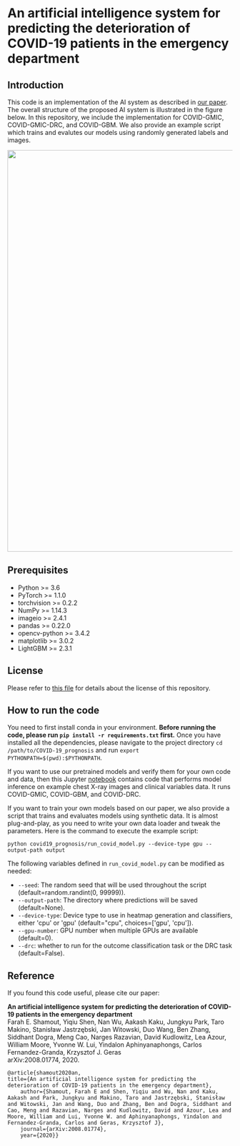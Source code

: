 # An artificial intelligence system for predicting the deterioration of COVID-19 patients in the emergency department

## Introduction
This code is an implementation of the AI system as described in [our paper](https://arxiv.org/abs/2008.01774). The overall structure of the proposed AI system is illustrated in the figure below. In this repository, we include the implementation for COVID-GMIC, COVID-GMIC-DRC, and COVID-GBM. We also provide an example script which trains and evalutes our models using randomly generated labels and images.

<p align="center">
  <img width="650" height="900" src="https://github.com/nyukat/COVID-19_prognosis/blob/master/system_overview_full.png">
</p>

## Prerequisites

* Python >= 3.6
* PyTorch >= 1.1.0
* torchvision >= 0.2.2
* NumPy >= 1.14.3
* imageio >= 2.4.1
* pandas >= 0.22.0
* opencv-python >= 3.4.2
* matplotlib >= 3.0.2
* LightGBM >= 2.3.1


## License

Please refer to [this file](https://github.com/nyukat/COVID-19_prognosis/blob/master/LICENSE) for details about the license of this repository.

## How to run the code

You need to first install conda in your environment. **Before running the code, please run `pip install -r requirements.txt` first.** Once you have installed all the dependencies, please navigate to the project directory `cd /path/to/COVID-19_prognosis` and run `export PYTHONPATH=$(pwd):$PYTHONPATH`. 

If you want to use our pretrained models and verify them for your own code and data, then this Jupyter [notebook](https://github.com/nyukat/COVID-19_prognosis/blob/master/notebooks/example-notebook.ipynb) contains code that performs model inference on example chest X-ray images and clinical variables data. It runs COVID-GMIC, COVID-GBM, and COVID-DRC.

If you want to train your own models based on our paper, we also provide a script that trains and evaluates models using synthetic data. It is almost plug-and-play, as you need to write your own data loader and tweak the parameters. Here is the command to execute the example script: 

`python covid19_prognosis/run_covid_model.py --device-type gpu --output-path output`

The following variables defined in `run_covid_model.py` can be modified as needed:
* `--seed`: The random seed that will be used throughout the script (default=random.randint(0, 99999)).
* `--output-path`: The directory where predictions will be saved (default=None).
* `--device-type`: Device type to use in heatmap generation and classifiers, either 'cpu' or 'gpu' (default="cpu", choices=['gpu', 'cpu']).
* `--gpu-number`: GPU number when multiple GPUs are available (default=0).
* `--drc`: whether to run for the outcome classification task or the DRC task (default=False).



## Reference

If you found this code useful, please cite our paper:

**An artificial intelligence system for predicting the deterioration of COVID-19 patients in the emergency department**\
Farah E. Shamout, Yiqiu Shen, Nan Wu, Aakash Kaku, Jungkyu Park, Taro Makino, Stanisław Jastrzębski, Jan Witowski, Duo Wang, Ben Zhang, Siddhant Dogra, Meng Cao, Narges Razavian, David Kudlowitz, Lea Azour, William Moore, Yvonne W. Lui, Yindalon Aphinyanaphongs, Carlos Fernandez-Granda, Krzysztof J. Geras\
arXiv:2008.01774, 2020.
    
    @article{shamout2020an, 
    title={An artificial intelligence system for predicting the deterioration of COVID-19 patients in the emergency department},
        author={Shamout, Farah E and Shen, Yiqiu and Wu, Nan and Kaku, Aakash and Park, Jungkyu and Makino, Taro and Jastrzębski, Stanisław and Witowski, Jan and Wang, Duo and Zhang, Ben and Dogra, Siddhant and Cao, Meng and Razavian, Narges and Kudlowitz, David and Azour, Lea and Moore, William and Lui, Yvonne W. and Aphinyanaphongs, Yindalon and Fernandez-Granda, Carlos and Geras, Krzysztof J},
        journal={arXiv:2008.01774},
        year={2020}}

